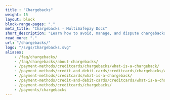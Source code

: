 ```yaml
---
title : "Chargebacks"
weight: 15
layout: block
block-range-pages: "."
meta_title: "Chargebacks - MultiSafepay Docs"
short_description: "Learn how to avoid, manage, and dispute chargebacks."
read_more: "."
url: "/chargebacks/"
logo: "/svgs/Chargebacks.svg"
aliases: 
    - /faq/chargebacks/
    - /faq/chargebacks/about-chargebacks/
    - /payment-methods/creditcards/chargebacks/what-is-a-chargeback/
    - /payment-methods/credit-and-debit-cards/creditcards/chargebacks/what-is-a-chargeback/
    - /payment-methods/creditcards/what-is-a-chargeback/
    - /payment-methods/credit-and-debit-cards/creditcards/what-is-a-chargeback/
    - /payment-methods/creditcards/chargebacks/
    - /payments/chargebacks
---
```

